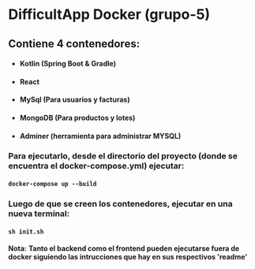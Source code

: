 # DifficultApp Docker (grupo-5)

## Contiene 4 contenedores:
- #### Kotlin (Spring Boot & Gradle)
- #### React
- #### MySql (Para usuarios y facturas)
- #### MongoDB (Para productos y lotes)
- #### Adminer (herramienta para administrar MYSQL)

### Para ejecutarlo, desde el directorio del proyecto (donde se encuentra el docker-compose.yml) ejecutar:
#### `docker-compose up --build`
### Luego de que se creen los contenedores, ejecutar en una nueva terminal:
#### `sh init.sh`

**Nota:**
**Tanto el backend como el frontend pueden ejecutarse fuera de docker siguiendo las intrucciones que hay en sus respectivos 'readme'**
